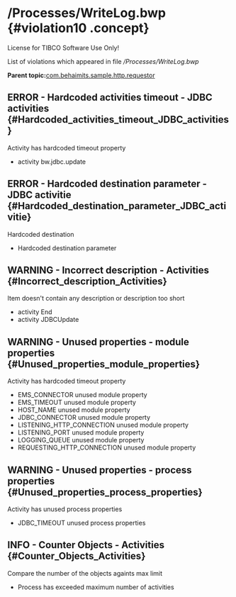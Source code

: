 # /Processes/WriteLog.bwp {#violation10 .concept}

License for TIBCO Software Use Only!

List of violations which appeared in file */Processes/WriteLog.bwp*

**Parent topic:**[com.behaimits.sample.http.requestor](../../../qa/projects/com.behaimits.sample.http.requestor.md)

## ERROR - Hardcoded activities timeout - JDBC activities {#Hardcoded_activities_timeout_JDBC_activities}

Activity has hardcoded timeout property

-   activity bw.jdbc.update

## ERROR - Hardcoded destination parameter - JDBC activitie {#Hardcoded_destination_parameter_JDBC_activitie}

Hardcoded destination

-   Hardcoded destination parameter

## WARNING - Incorrect description - Activities {#Incorrect_description_Activities}

Item doesn't contain any description or description too short

-   activity End
-   activity JDBCUpdate

## WARNING - Unused properties - module properties {#Unused_properties_module_properties}

Activity has hardcoded timeout property

-   EMS\_CONNECTOR unused module property
-   EMS\_TIMEOUT unused module property
-   HOST\_NAME unused module property
-   JDBC\_CONNECTOR unused module property
-   LISTENING\_HTTP\_CONNECTION unused module property
-   LISTENING\_PORT unused module property
-   LOGGING\_QUEUE unused module property
-   REQUESTING\_HTTP\_CONNECTION unused module property

## WARNING - Unused properties - process properties {#Unused_properties_process_properties}

Activity has unused process properties

-   JDBC\_TIMEOUT unused process properties

## INFO - Counter Objects - Activities {#Counter_Objects_Activities}

Compare the number of the objects againts max limit

-   Process has exceeded maximum number of activities

